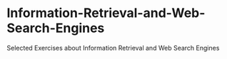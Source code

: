 # Information-Retrieval-and-Web-Search-Engines
Selected Exercises about Information Retrieval and Web Search Engines
